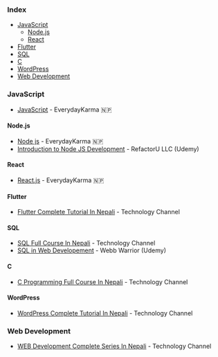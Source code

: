 ### Index

* [JavaScript](#javascript)
    * [Node.js](#nodejs)
    * [React](#react)
* [Flutter](#flutter)
* [SQL](#sql)
* [C](#c)
* [WordPress](#wordpress)
* [Web Development](#web_development)


### JavaScript

* [JavaScript](https://www.youtube.com/playlist?list=PLckS_N3kOwFH-GCqCd6i-vPo-Z75DcOnc) - EverydayKarma 🇳🇵


#### Node.js

* [Node js](https://www.youtube.com/playlist?list=PLckS_N3kOwFEJnIy0PG0zU6XjUOBGkW9x) - EverydayKarma 🇳🇵
* [Introduction to Node JS Development](https://www.udemy.com/course/refactoru-intro-nodejs/) - RefactorU LLC (Udemy)


#### React

* [React.js](https://www.youtube.com/playlist?list=PLckS_N3kOwFHhFEmcRs8jvX7xFaRFI4H1) - EverydayKarma 🇳🇵


#### Flutter

* [Flutter Complete Tutorial In Nepali](https://www.youtube.com/watch?v=N0cDdu32IaA&list=PL2OJkQtHPRicxyldFGNJRRG4WwNe0Kjqe&index=1) - Technology Channel


#### SQL

* [SQL Full Course In Nepali](https://www.youtube.com/watch?v=Lt52pYaoSR8&list=PL2OJkQtHPRicxyldFGNJRRG4WwNe0Kjqe&index=2) - Technology Channel
* [SQL in Web Developement](https://www.udemy.com/course/sql-in-web-development) - Webb Warrior (Udemy)  

#### C

* [C Programming Full Course In Nepali](https://www.youtube.com/watch?v=7WH8C48UNDU&list=PL2OJkQtHPRicxyldFGNJRRG4WwNe0Kjqe&index=3) - Technology Channel


#### WordPress

* [WordPress Complete Tutorial In Nepali](https://www.youtube.com/playlist?list=PL2OJkQtHPRie2xyBApANdVp_LUz4v7xIG) - Technology Channel


### Web Development

* [WEB Development Complete Series In Nepali](https://www.youtube.com/playlist?list=PL2OJkQtHPRiejkQq4IX6Vf0NXbeEiQGIt) - Technology Channel


